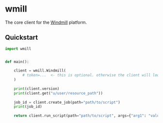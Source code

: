 # wmill

The core client for the [Windmill](https://windmill.dev) platform.


## Quickstart

```python
import wmill


def main():
    
    client = wmill.Windmill(
        # token=...  <- this is optional. otherwise the client will look for the WM_TOKEN env var
    )
    
    print(client.version)
    print(client.get("u/user/resource_path"))
    
    job_id = client.create_job(path="path/to/script")
    print(job_id)
    
    return client.run_script(path="path/to/script", args={"arg1": "value1"})
```
